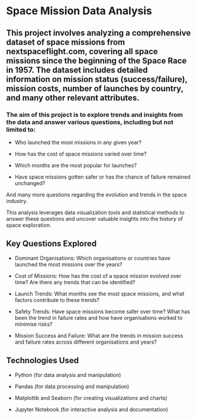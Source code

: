 # Space Mission Data Analysis
## This project involves analyzing a comprehensive dataset of space missions from nextspaceflight.com, covering all space missions since the beginning of the Space Race in 1957. The dataset includes detailed information on mission status (success/failure), mission costs, number of launches by country, and many other relevant attributes.

### The aim of this project is to explore trends and insights from the data and answer various questions, including but not limited to:

- Who launched the most missions in any given year?

- How has the cost of space missions varied over time?

- Which months are the most popular for launches?

- Have space missions gotten safer or has the chance of failure remained unchanged?

And many more questions regarding the evolution and trends in the space industry.

This analysis leverages data visualization tools and statistical methods to answer these questions and uncover valuable insights into the history of space exploration.



## Key Questions Explored
- Dominant Organisations: Which organisations or countries have launched the most missions over the years?

- Cost of Missions: How has the cost of a space mission evolved over time? Are there any trends that can be identified?

- Launch Trends: What months see the most space missions, and what factors contribute to these trends?

- Safety Trends: Have space missions become safer over time? What has been the trend in failure rates and how have organisations worked to minimise risks?

- Mission Success and Failure: What are the trends in mission success and failure rates across different organisations and years?

## Technologies Used
- Python (for data analysis and manipulation)

- Pandas (for data processing and manipulation)

- Matplotlib and Seaborn (for creating visualizations and charts)

- Jupyter Notebook (for interactive analysis and documentation)
